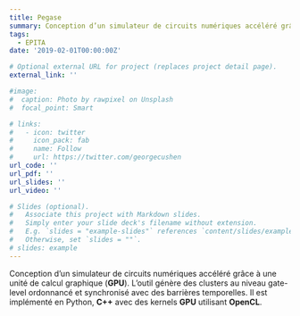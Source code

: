 ```yaml
---
title: Pegase
summary: Conception d’un simulateur de circuits numériques accéléré grâce à une unité de calcul graphique (**GPU**). L’outil génère des clusters au niveau gate-level ordonnancé et synchronisé avec des barrières temporelles. Il est implémenté en Python, **C++** avec des kernels **GPU** utilisant **OpenCL**.
tags:
  - EPITA
date: '2019-02-01T00:00:00Z'

# Optional external URL for project (replaces project detail page).
external_link: ''

#image:
#  caption: Photo by rawpixel on Unsplash
#  focal_point: Smart

# links:
#   - icon: twitter
#     icon_pack: fab
#     name: Follow
#     url: https://twitter.com/georgecushen
url_code: ''
url_pdf: ''
url_slides: ''
url_video: ''

# Slides (optional).
#   Associate this project with Markdown slides.
#   Simply enter your slide deck's filename without extension.
#   E.g. `slides = "example-slides"` references `content/slides/example-slides.md`.
#   Otherwise, set `slides = ""`.
# slides: example
---
```


Conception d’un simulateur de circuits numériques accéléré grâce à une unité de calcul graphique (**GPU**). L’outil génère des clusters au niveau gate-level ordonnancé et synchronisé avec des barrières temporelles. Il est implémenté en Python, **C++** avec des kernels **GPU** utilisant **OpenCL**.
